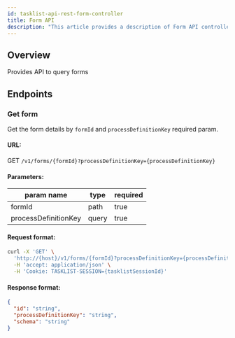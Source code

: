 ```yaml
---
id: tasklist-api-rest-form-controller
title: Form API
description: "This article provides a description of Form API controller."
---
```


## Overview

Provides API to query forms

## Endpoints

### Get form

Get the form details by `formId` and `processDefinitionKey` required param.

#### URL:

GET `/v1/forms/{formId}?processDefinitionKey={processDefinitionKey}`

#### Parameters:

| param name           | type  | required |
| -------------------- | ----- | -------- |
| formId               | path  | true     |
| processDefinitionKey | query | true     |

#### Request format:

```bash
curl -X 'GET' \
  'http://{host}/v1/forms/{formId}?processDefinitionKey={processDefinitionKey}' \
  -H 'accept: application/json' \
  -H 'Cookie: TASKLIST-SESSION={tasklistSessionId}'
```

#### Response format:

```json
{
  "id": "string",
  "processDefinitionKey": "string",
  "schema": "string"
}
```
